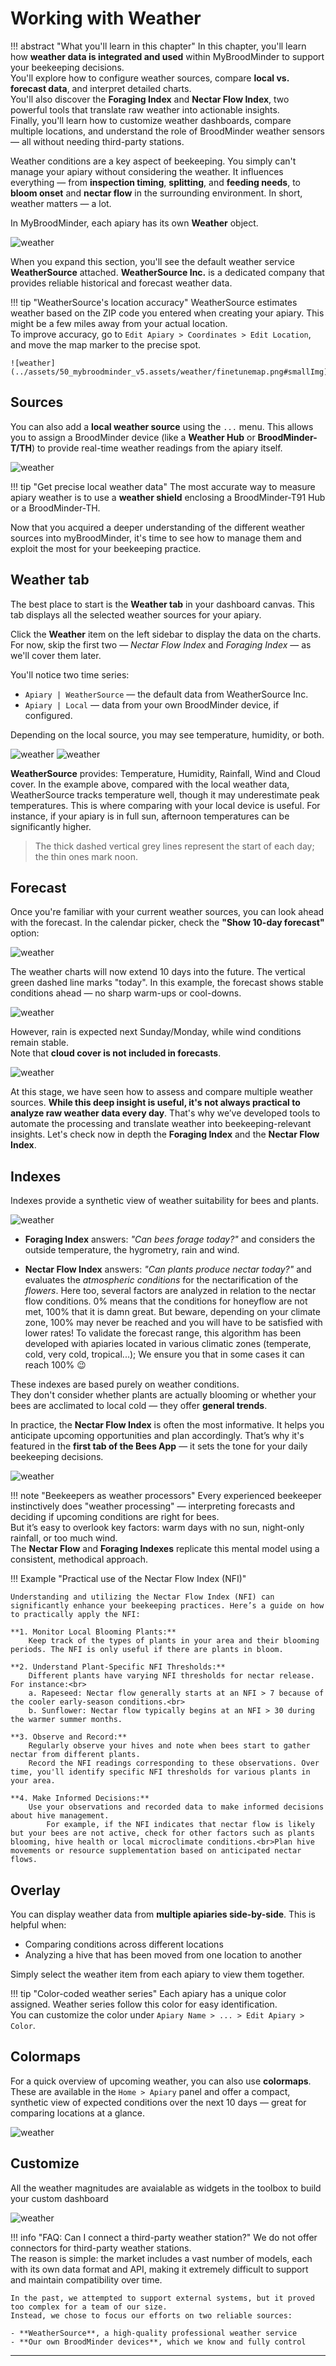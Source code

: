 
# Working with Weather

!!! abstract "What you'll learn in this chapter"
    In this chapter, you'll learn how **weather data is integrated and used** within MyBroodMinder to support your beekeeping decisions.  
    You'll explore how to configure weather sources, compare **local vs. forecast data**, and interpret detailed charts.  
    You'll also discover the **Foraging Index** and **Nectar Flow Index**, two powerful tools that translate raw weather into actionable insights.  
    Finally, you'll learn how to customize weather dashboards, compare multiple locations, and understand the role of BroodMinder weather sensors — all without needing third-party stations.

    

Weather conditions are a key aspect of beekeeping. You simply can't manage your apiary without considering the weather. It influences everything — from **inspection timing**, **splitting**, and **feeding needs**, to **bloom onset** and **nectar flow** in the surrounding environment. In short, weather matters — a lot.

In MyBroodMinder, each apiary has its own **Weather** object.

![weather](../assets/50_mybroodminder_v5.assets/weather/left_side.png)

When you expand this section, you'll see the default weather service **WeatherSource** attached. **WeatherSource Inc.** is a dedicated company that provides reliable historical and forecast weather data.

!!! tip "WeatherSource's location accuracy"
    WeatherSource estimates weather based on the ZIP code you entered when creating your apiary. This might be a few miles away from your actual location.  
    To improve accuracy, go to `Edit Apiary > Coordinates > Edit Location`, and move the map marker to the precise spot.
    
    ![weather](../assets/50_mybroodminder_v5.assets/weather/finetunemap.png#smallImg)


## Sources

You can also add a **local weather source** using the `...` menu. This allows you to assign a BroodMinder device (like a **Weather Hub** or **BroodMinder-T/TH**) to provide real-time weather readings from the apiary itself.

![weather](../assets/50_mybroodminder_v5.assets/weather/local_source.png)

!!! tip "Get precise local weather data"
    The most accurate way to measure apiary weather is to use a **weather shield** enclosing a BroodMinder-T91 Hub or a BroodMinder-TH.


Now that you acquired a deeper understanding of the different weather sources into myBroodMinder, it's time to see how to manage them and exploit the most for your beekeeping practice.

## Weather tab

The best place to start is the **Weather tab** in your dashboard canvas. This tab displays all the selected weather sources for your apiary.

Click the **Weather** item on the left sidebar to display the data on the charts. For now, skip the first two — *Nectar Flow Index* and *Foraging Index* — as we'll cover them later.

You'll notice two time series:

- `Apiary | WeatherSource` — the default data from WeatherSource Inc.
- `Apiary | Local` — data from your own BroodMinder device, if configured.

Depending on the local source, you may see temperature, humidity, or both.

![weather](../assets/50_mybroodminder_v5.assets/weather/weatherdash1.png)
![weather](../assets/50_mybroodminder_v5.assets/weather/weatherdash2.png)

**WeatherSource** provides: Temperature, Humidity, Rainfall, Wind and Cloud cover. In the example above, compared with the local weather data, WeatherSource tracks temperature well, though it may underestimate peak temperatures. This is where comparing with your local device is useful. For instance, if your apiary is in full sun, afternoon temperatures can be significantly higher.

> The thick dashed vertical grey lines represent the start of each day; the thin ones mark noon.

## Forecast

Once you're familiar with your current weather sources, you can look ahead with the forecast. In the calendar picker, check the **"Show 10-day forecast"** option:

![weather](../assets/50_mybroodminder_v5.assets/weather/forecastpicker.png#mediumImg)

The weather charts will now extend 10 days into the future. The vertical green dashed line marks "today". In this example, the forecast shows stable conditions ahead — no sharp warm-ups or cool-downs.
  
![weather](../assets/50_mybroodminder_v5.assets/weather/forecastcharts1.png)

However, rain is expected next Sunday/Monday, while wind conditions remain stable.  
Note that **cloud cover is not included in forecasts**.

![weather](../assets/50_mybroodminder_v5.assets/weather/forecastcharts2.png)



At this stage, we have seen how to assess and compare multiple weather sources. **While this deep insight is useful, it's not always practical to analyze raw weather data every day**. That's why we’ve developed tools to automate the processing and translate weather into beekeeping-relevant insights. Let's check now in depth the **Foraging Index** and the **Nectar Flow Index**.


## Indexes

Indexes provide a synthetic view of weather suitability for bees and plants.

![weather](../assets/50_mybroodminder_v5.assets/weather/indexes.png)

- **Foraging Index** answers: *"Can bees forage today?"* and considers the outside temperature, the hygrometry, rain and wind.

- **Nectar Flow Index** answers: *"Can plants produce nectar today?"* and evaluates the *atmospheric conditions* for the nectarification of the *flowers*. Here too, several factors are analyzed in relation to the nectar flow conditions. 0% means that the conditions for honeyflow are not met, 100% that it is damn great. But beware, depending on your climate zone, 100% may never be reached and you will have to be satisfied with lower rates! 
To validate the forecast range, this algorithm has been developed with apiaries located in various climatic zones (temperate, cold, very cold, tropical...); We ensure you that in some cases it can reach 100% 😉

These indexes are based purely on weather conditions.  
They don't consider whether plants are actually blooming or whether your bees are acclimated to local cold — they offer **general trends**.

In practice, the **Nectar Flow Index** is often the most informative. It helps you anticipate upcoming opportunities and plan accordingly. That’s why it's featured in the **first tab of the Bees App** — it sets the tone for your daily beekeeping decisions.

![weather](../assets/50_mybroodminder_v5.assets/weather/bapp_nfi.jpeg#mediumImg)

!!! note "Beekeepers as weather processors"
    Every experienced beekeeper instinctively does "weather processing" — interpreting forecasts and deciding if upcoming conditions are right for bees.  
    But it’s easy to overlook key factors: warm days with no sun, night-only rainfall, or too much wind.  
    The **Nectar Flow** and **Foraging Indexes** replicate this mental model using a consistent, methodical approach.


!!! Example "Practical use of the Nectar Flow Index (NFI)"

    Understanding and utilizing the Nectar Flow Index (NFI) can significantly enhance your beekeeping practices. Here’s a guide on how to practically apply the NFI:
    
    **1. Monitor Local Blooming Plants:**
        Keep track of the types of plants in your area and their blooming periods. The NFI is only useful if there are plants in bloom.
    
    **2. Understand Plant-Specific NFI Thresholds:**
        Different plants have varying NFI thresholds for nectar release. For instance:<br>
        a. Rapeseed: Nectar flow generally starts at an NFI > 7 because of the cooler early-season conditions.<br>
        b. Sunflower: Nectar flow typically begins at an NFI > 30 during the warmer summer months.
    
    **3. Observe and Record:**
        Regularly observe your hives and note when bees start to gather nectar from different plants.
        Record the NFI readings corresponding to these observations. Over time, you'll identify specific NFI thresholds for various plants in your area.
    
    **4. Make Informed Decisions:**
        Use your observations and recorded data to make informed decisions about hive management.
            For example, if the NFI indicates that nectar flow is likely but your bees are not active, check for other factors such as plants blooming, hive health or local microclimate conditions.<br>Plan hive movements or resource supplementation based on anticipated nectar flows.

## Overlay 

You can display weather data from **multiple apiaries side-by-side**. This is helpful when:

- Comparing conditions across different locations
- Analyzing a hive that has been moved from one location to another

Simply select the weather item from each apiary to view them together.

!!! tip "Color-coded weather series"
    Each apiary has a unique color assigned. Weather series follow this color for easy identification.  
    You can customize the color under `Apiary Name > ... > Edit Apiary > Color`.

## Colormaps

For a quick overview of upcoming weather, you can also use **colormaps**.  
These are available in the `Home > Apiary` panel and offer a compact, synthetic view of expected conditions over the next 10 days — great for comparing locations at a glance.

![weather](../assets/50_mybroodminder_v5.assets/weather/colormap.png)

## Customize

All the weather magnitudes are avaialable as widgets in the toolbox to build your custom dashboard 


![weather](../assets/50_mybroodminder_v5.assets/weather/widgets.png#largeImg)


!!! info "FAQ: Can I connect a third-party weather station?"
    We do not offer connectors for third-party weather stations.  
    The reason is simple: the market includes a vast number of models, each with its own data format and API, making it extremely difficult to support and maintain compatibility over time.

    In the past, we attempted to support external systems, but it proved too complex for a team of our size.  
    Instead, we chose to focus our efforts on two reliable sources:
    
    - **WeatherSource**, a high-quality professional weather service  
    - **Our own BroodMinder devices**, which we know and fully control


---